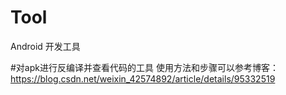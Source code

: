 # Tool
Android 开发工具

#对apk进行反编译并查看代码的工具
使用方法和步骤可以参考博客：https://blog.csdn.net/weixin_42574892/article/details/95332519 
